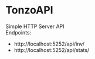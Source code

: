 # TonzoAPI
Simple HTTP Server API  
Endpoints:
* http://localhost:5252/api/inv/
* http://localhost:5252/api/stats/
